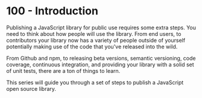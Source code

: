 # 100 - Introduction

Publishing a JavaScript library for public use requires some extra steps. You need to think about how people will use the library. From end users, to contributors your library now has a variety of people outside of yourself potentially making use of the code that you've released into the wild.

From Github and npm, to releasing beta versions, semantic versioning, code coverage, continuous integration, and providing your library with a solid set of unit tests, there are a ton of things to learn.

This series will guide you through a set of steps to publish a JavaScript open source library.
